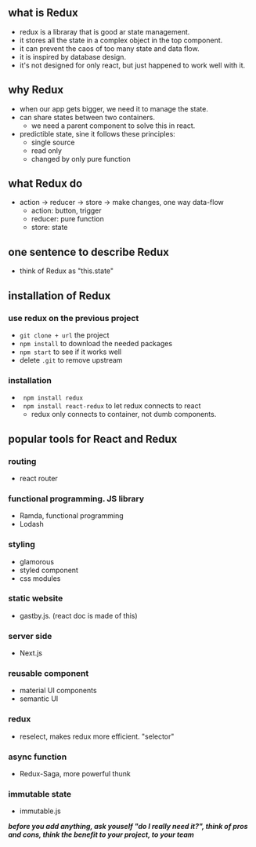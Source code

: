 ## what is Redux

- redux is a libraray that is good ar state management.
- it stores all the state in a complex object in the top component.
- it can prevent the caos of too many state and data flow.
- it is inspired by database design. 
- it's not designed for only react, but just happened to work well with it.


## why Redux

- when our app gets bigger, we need it to manage the state.
- can share states between two containers.
  - we need a parent component to solve this in react.
- predictible state, sine it follows these principles:
  - single source
  - read only
  - changed by only pure function
  
## what Redux do

- action -> reducer -> store -> make changes, one way data-flow
  - action: button, trigger
  - reducer: pure function
  - store: state

## one sentence to describe Redux

- think of Redux as "this.state"

## installation of Redux
### use redux on the previous project
- ```git clone + url``` the project
- ```npm install``` to download the needed packages
- ```npm start``` to see if it works well
- delete ```.git``` to remove upstream

### installation
- ``` npm install redux```
- ``` npm install react-redux``` to let redux connects to react
  - redux only connects to container, not dumb components.



## popular tools for React and Redux
### routing
- react router

### functional programming. JS library
- Ramda, functional programming
- Lodash

### styling
- glamorous
- styled component
- css modules

### static website
- gastby.js. (react doc is made of this)


### server side
- Next.js

### reusable component
- material UI components
- semantic UI


### redux
- reselect, makes redux more efficient. "selector"

### async function
- Redux-Saga, more powerful thunk

### immutable state
- immutable.js

***before you add anything, ask youself "do I really need it?", think of pros and cons, think the benefit to your project, to your team***






